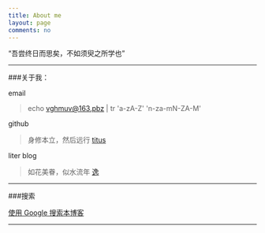```yaml
---
title: About me
layout: page
comments: no
---
```


“吾尝终日而思矣，不如须臾之所学也”

----

###关于我： 

email

> echo  vghmuv@163.pbz | tr 'a-zA-Z' 'n-za-mN-ZA-M'

github 

> 身修本立，然后远行   [titus](https://github.com/huangtuzhi)

liter blog

> 如花美眷，似水流年 [逸](http://blog.fuzhii.com/)

----

###搜索

[使用 Google 搜索本博客](https://www.google.com.hk/search?q=site%3Afuzhii.com)


----

